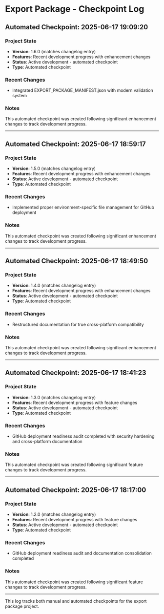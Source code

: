 # Export Package - Checkpoint Log

## Automated Checkpoint: 2025-06-17 19:09:20

### Project State
- **Version**: 1.6.0 (matches changelog entry)
- **Features**: Recent development progress with enhancement changes
- **Status**: Active development - automated checkpoint
- **Type**: Automated checkpoint

### Recent Changes
- Integrated EXPORT_PACKAGE_MANIFEST.json with modern validation system

### Notes
This automated checkpoint was created following significant enhancement changes to track development progress.

---


## Automated Checkpoint: 2025-06-17 18:59:17

### Project State
- **Version**: 1.5.0 (matches changelog entry)
- **Features**: Recent development progress with enhancement changes
- **Status**: Active development - automated checkpoint
- **Type**: Automated checkpoint

### Recent Changes
- Implemented proper environment-specific file management for GitHub deployment

### Notes
This automated checkpoint was created following significant enhancement changes to track development progress.

---


## Automated Checkpoint: 2025-06-17 18:49:50

### Project State
- **Version**: 1.4.0 (matches changelog entry)
- **Features**: Recent development progress with enhancement changes
- **Status**: Active development - automated checkpoint
- **Type**: Automated checkpoint

### Recent Changes
- Restructured documentation for true cross-platform compatibility

### Notes
This automated checkpoint was created following significant enhancement changes to track development progress.

---


## Automated Checkpoint: 2025-06-17 18:41:23

### Project State
- **Version**: 1.3.0 (matches changelog entry)
- **Features**: Recent development progress with feature changes
- **Status**: Active development - automated checkpoint
- **Type**: Automated checkpoint

### Recent Changes
- GitHub deployment readiness audit completed with security hardening and cross-platform documentation

### Notes
This automated checkpoint was created following significant feature changes to track development progress.

---


## Automated Checkpoint: 2025-06-17 18:17:00

### Project State
- **Version**: 1.2.0 (matches changelog entry)
- **Features**: Recent development progress with feature changes
- **Status**: Active development - automated checkpoint
- **Type**: Automated checkpoint

### Recent Changes
- GitHub deployment readiness audit and documentation consolidation completed

### Notes
This automated checkpoint was created following significant feature changes to track development progress.

---


This log tracks both manual and automated checkpoints for the export package project.

